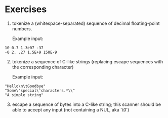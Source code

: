 # Exercises

1. tokenize a (whitespace-separated) sequence of decimal floating-point numbers.

   Example input:
```
10 0.7 1.3e07 -37
-0 2. .27 1.5E+9 150E-9
```

2. tokenize a sequence of C-like
   strings (replacing escape sequences
   with the corresponding character)

   Example input:
```
"Hello\n\tGoodbye"
"Some\"special\'characters.*\\"
"A simple string"
```

3. escape a sequence of bytes into
   a C-like string; this scanner should be able to accept any input (not containing a NUL, aka '\0')
